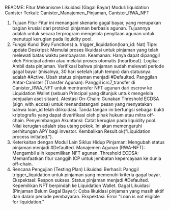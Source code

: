 README: Fitur Mekanisme Likuidasi (Gagal Bayar)
Modul: liquidation
Canister Terkait: Canister_Manajemen_Pinjaman, Canister_RWA_NFT
1. Tujuan Fitur
Fitur ini menangani skenario gagal bayar, yang merupakan bagian krusial dari protokol pinjaman berbasis agunan. Tujuannya adalah untuk secara terprogram mengelola penyitaan agunan untuk menutupi kerugian pada liquidity pool.
2. Fungsi Kunci (Key Functions)
a. trigger_liquidation(loan_id: Nat)
Tipe: update
Deskripsi: Memulai proses likuidasi untuk pinjaman yang telah melewati batas waktu pembayaran.
Keamanan: Hanya dapat dipanggil oleh Principal admin atau melalui proses otomatis (heartbeat).
Logika:
Ambil data pinjaman. Verifikasi bahwa pinjaman sudah melewati periode gagal bayar (misalnya, 30 hari setelah jatuh tempo) dan statusnya adalah #Active.
Ubah status pinjaman menjadi #Defaulted.
Panggilan Antar-Canister (Transfer Agunan): Panggil icrc7_transfer di Canister_RWA_NFT untuk mentransfer NFT agunan dari escrow ke Liquidation Wallet (sebuah Principal yang ditunjuk untuk mengelola penjualan aset sitaan).
Atestasi On-Chain: Gunakan Threshold ECDSA (sign_with_ecdsa) untuk menandatangani pesan yang menyatakan bahwa loan_id telah dilikuidasi. Tanda tangan ini berfungsi sebagai bukti kriptografis yang dapat diverifikasi oleh pihak hukum atau mitra off-chain.
Penyeimbangan Akuntansi: Catat kerugian pada liquidity pool. Nilai kerugian adalah sisa utang pokok. Ini akan memengaruhi perhitungan APY bagi investor.
Kembalikan Result.ok("Liquidation process initiated.").
3. Keterkaitan dengan Modul Lain
Siklus Hidup Pinjaman: Mengubah status pinjaman menjadi #Defaulted.
Manajemen Agunan (RWA-NFT): Mengambil alih kepemilikan NFT agunan.
Threshold ECDSA: Memanfaatkan fitur canggih ICP untuk jembatan kepercayaan ke dunia off-chain.
4. Rencana Pengujian (Testing Plan)
Likuidasi Berhasil:
Panggil trigger_liquidation untuk pinjaman yang memenuhi kriteria gagal bayar.
Ekspektasi: Respon sukses. Status pinjaman menjadi #Defaulted. Kepemilikan NFT berpindah ke Liquidation Wallet.
Gagal Likuidasi (Pinjaman Belum Gagal Bayar):
Coba likuidasi pinjaman yang masih aktif dan dalam periode pembayaran.
Ekspektasi: Error "Loan is not eligible for liquidation."
